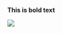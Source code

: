 

**This is bold text**



  <img src="https://media.giphy.com/media/PmN6BuVy5VIUzA8zJ0/giphy.gif" />

